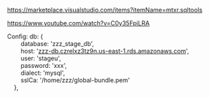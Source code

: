https://marketplace.visualstudio.com/items?itemName=mtxr.sqltools

https://www.youtube.com/watch?v=C0y35FpiLRA


Config:
db: {  
        database: 'zzz_stage_db',  
        host: '[zzz-db.czrelxz3tz9n.us-east-1.rds.amazonaws.com](http://zzz-db.czrelxz3tz9n.us-east-1.rds.amazonaws.com/)',  
        user: 'stageu',  
        password: 'xxx',  
        dialect: 'mysql',  
        sslCa: '/home/zzz/global-bundle.pem'  
    },